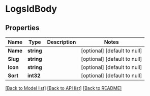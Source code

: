 # LogsIdBody

## Properties
Name | Type | Description | Notes
------------ | ------------- | ------------- | -------------
**Name** | **string** |  | [optional] [default to null]
**Slug** | **string** |  | [optional] [default to null]
**Icon** | **string** |  | [optional] [default to null]
**Sort** | **int32** |  | [optional] [default to null]

[[Back to Model list]](../README.md#documentation-for-models) [[Back to API list]](../README.md#documentation-for-api-endpoints) [[Back to README]](../README.md)

